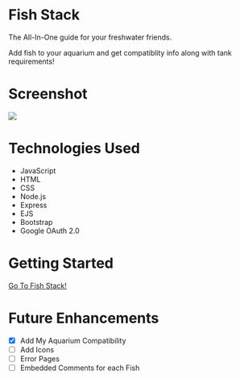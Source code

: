 # Fish Stack

The All-In-One guide for your freshwater friends.

Add fish to your aquarium and get compatiblity info along with tank requirements!

# Screenshot

<img src="https://i.imgur.com/etHYYV1.png">

# Technologies Used

- JavaScript
- HTML
- CSS
- Node.js
- Express
- EJS
- Bootstrap
- Google OAuth 2.0



# Getting Started

[Go To Fish Stack!](https://fish-stack.herokuapp)

# Future Enhancements

- [x] Add My Aquarium Compatibility
- [ ] Add Icons
- [ ] Error Pages
- [ ] Embedded Comments for each Fish
